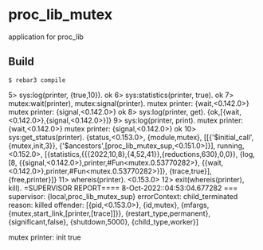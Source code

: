 proc_lib_mutex
=====

application for proc_lib

Build
-----

    $ rebar3 compile


5> sys:log(printer, {true,10}).
ok
6> sys:statistics(printer, true).
ok
7> mutex:wait(printer), mutex:signal(printer).
mutex printer: {wait,<0.142.0>}
mutex printer: {signal,<0.142.0>}
ok
8> sys:log(printer, get).
{ok,[{wait,<0.142.0>},{signal,<0.142.0>}]}
9> sys:log(printer, print).
mutex printer: {wait,<0.142.0>}
mutex printer: {signal,<0.142.0>}
ok
10> sys:get_status(printer).
{status,<0.153.0>,
        {module,mutex},
        [[{'$initial_call',{mutex,init,3}},
          {'$ancestors',[proc_lib_mutex_sup,<0.151.0>]}],
         running,<0.152.0>,
         [{statistics,{{{2022,10,8},{4,52,41}},{reductions,630},0,0}},
          {log,[8,
                {{signal,<0.142.0>},printer,#Fun<mutex.0.53770282>},
                {{wait,<0.142.0>},printer,#Fun<mutex.0.53770282>}]},
          {trace,true}],
         {free,printer}]}
11> whereis(printer).
<0.153.0>
12> exit(whereis(printer), kill).
=SUPERVISOR REPORT==== 8-Oct-2022::04:53:04.677282 ===
    supervisor: {local,proc_lib_mutex_sup}
    errorContext: child_terminated
    reason: killed
    offender: [{pid,<0.153.0>},
               {id,mutex},
               {mfargs,{mutex,start_link,[printer,[trace]]}},
               {restart_type,permanent},
               {significant,false},
               {shutdown,5000},
               {child_type,worker}]

mutex printer: init
true

